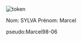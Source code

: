![token](https://github.com/user-attachments/assets/e3555e6e-a810-4501-8bae-5dab93f43983)

Nom: SYLVA
Prénom: Marcel

pseudo:Marcel98-06
